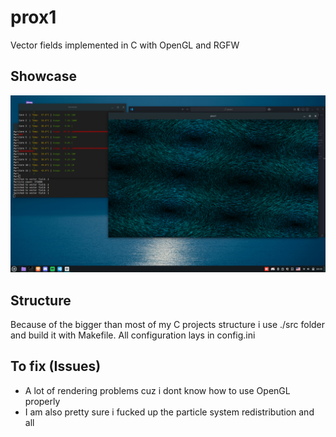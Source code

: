 # prox1
Vector fields implemented in C with OpenGL and RGFW

## Showcase
<img src=".github/pic.png" />

## Structure
Because of the bigger than most of my C projects structure i use ./src folder and build it with Makefile.
All configuration lays in config.ini

## To fix (Issues)
- A lot of rendering problems cuz i dont know how to use OpenGL properly
- I am also pretty sure i fucked up the particle system redistribution and all